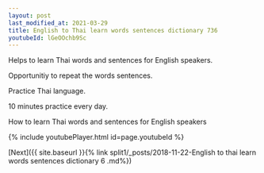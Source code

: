 ```yaml
---
layout: post
last_modified_at: 2021-03-29
title: English to Thai learn words sentences dictionary 736 
youtubeId: lGeOOchb9Sc
---
```

 
 
Helps to learn Thai words and sentences for English speakers.

Opportunitiy to repeat the words sentences. 

Practice Thai language. 
 
10 minutes practice every day. 
 
How to learn Thai words and sentences for English speakers 
 
{% include youtubePlayer.html id=page.youtubeId %}
 
 
[Next]({{ site.baseurl }}{% link  split1/_posts/2018-11-22-English to thai learn words sentences dictionary 6 .md%})
 
